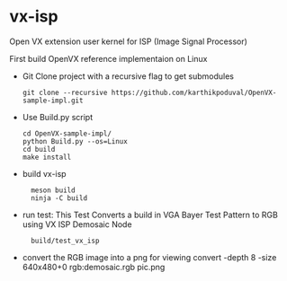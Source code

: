 # vx-isp
Open VX extension user kernel for ISP (Image Signal Processor)

First build OpenVX reference implementaion on Linux

* Git Clone project with a recursive flag to get submodules

      git clone --recursive https://github.com/karthikpoduval/OpenVX-sample-impl.git

* Use Build.py script

      cd OpenVX-sample-impl/
      python Build.py --os=Linux 
      cd build
      make install
      
      
* build vx-isp
    
        meson build
        ninja -C build

* run test: This Test Converts a build in VGA Bayer Test Pattern to RGB using VX ISP Demosaic Node

        build/test_vx_isp

* convert the RGB image into a png for viewing
        convert -depth 8 -size 640x480+0 rgb:demosaic.rgb pic.png
